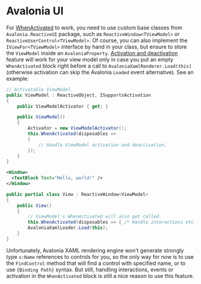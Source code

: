 # Avalonia UI

For [WhenActivated](../when-activated) to work, you need to use custom base classes from `Avalonia.ReactiveUI` package, such as `ReactiveWindow<TViewModel>` or `ReactiveUserControl<TViewModel>`. Of course, you can also implement the `IViewFor<TViewModel>` interface by hand in your class, but ensure to store the `ViewModel` inside an `AvaloniaProperty`. [Activation and deactivation](../when-activated) feature will work for your view model only in case you put an empty `WhenActivated` block right before a call to  `AvaloniaXamlRenderer.Load(this)` (otherwise activation can skip the Avalonia `Loaded` event alternative). See an example:

```cs
// Activatable ViewModel.
public ViewModel : ReactiveObject, ISupportsActivation 
{ 
    public ViewModelActivator { get; }

    public ViewModel()
    {
        Activator = new ViewModelActivator();
        this.WhenActivated(disposables =>
        {
            // Handle ViewModel activation and deactivation.
        });
    }
}
```

```xml
<Window>
  <TextBlock Text="Hello, world!" />
</Window>
```

```cs
public partial class View : ReactiveWindow<ViewModel>
{
    public View()
    {
        // ViewModel's WhenActivated will also get called.
        this.WhenActivated(disposables => { /* Handle interactions etc. */ });
        AvaloniaXamlLoader.Load(this);
    }
}
```

Unfortunately, Avalonia XAML rendering engine won't generate strongly type `x:Name` references to controls for you, so the only way for now is to use the `FindControl` method that will find a control with specified name, or to use `{Binding Path}` syntax. But still, handling interactions, events or activation in the `WhenActivated` block is still a nice reason to use this feature.
